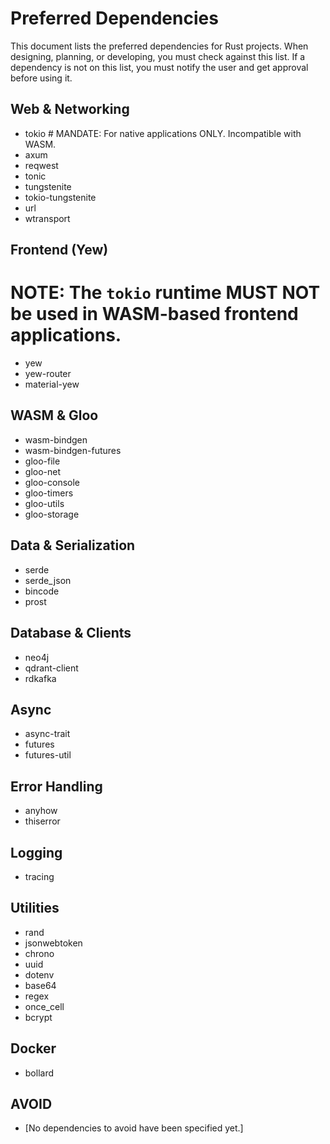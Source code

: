 # Preferred Dependencies

This document lists the preferred dependencies for Rust projects. When designing, planning, or developing, you must check against this list. If a dependency is not on this list, you must notify the user and get approval before using it.

## Web & Networking
- tokio  # MANDATE: For native applications ONLY. Incompatible with WASM.
- axum
- reqwest
- tonic
- tungstenite
- tokio-tungstenite
- url
- wtransport

## Frontend (Yew)
# NOTE: The `tokio` runtime MUST NOT be used in WASM-based frontend applications.
- yew
- yew-router
- material-yew

## WASM & Gloo
- wasm-bindgen
- wasm-bindgen-futures
- gloo-file
- gloo-net
- gloo-console
- gloo-timers
- gloo-utils
- gloo-storage

## Data & Serialization
- serde
- serde_json
- bincode
- prost

## Database & Clients
- neo4j
- qdrant-client
- rdkafka

## Async
- async-trait
- futures
- futures-util

## Error Handling
- anyhow
- thiserror

## Logging
- tracing

## Utilities
- rand
- jsonwebtoken
- chrono
- uuid
- dotenv
- base64
- regex
- once_cell
- bcrypt

## Docker
- bollard

## AVOID

- [No dependencies to avoid have been specified yet.]